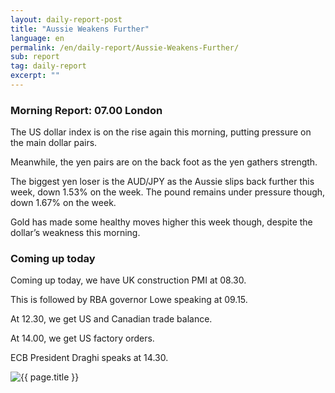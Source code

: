 ```yaml
---
layout: daily-report-post
title: "Aussie Weakens Further"
language: en
permalink: /en/daily-report/Aussie-Weakens-Further/
sub: report
tag: daily-report
excerpt: ""
---
```

### Morning Report: 07.00 London

The US dollar index is on the rise again this morning, putting pressure on the main dollar pairs.

Meanwhile, the yen pairs are on the back foot as the yen gathers strength.

The biggest yen loser is the AUD/JPY as the Aussie slips back further this week, down 1.53% on the week. The pound remains under pressure though, down 1.67% on the week.

Gold has made some healthy moves higher this week though, despite the dollar’s weakness this morning.

### Coming up today

Coming up today, we have UK construction PMI at 08.30.

This is followed by RBA governor Lowe speaking at 09.15.

At 12.30, we get US and Canadian trade balance.

At 14.00, we get US factory orders.

ECB President Draghi speaks at 14.30.

<p><img src="{{ "/assets/images/daily-report/04-apr-17.jpg" | relative_url }}" alt="{{ page.title }}" title="{{ page.title }}"></p>